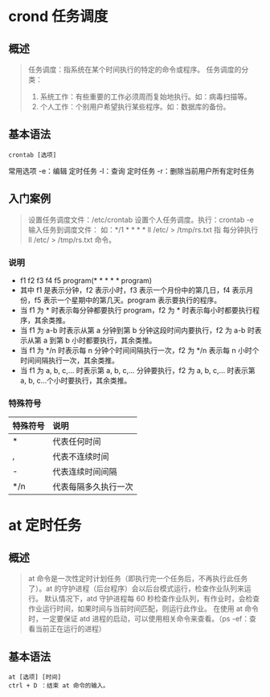 # crond 任务调度
## 概述
> 任务调度：指系统在某个时间执行的特定的命令或程序。
> 任务调度的分类：
>   1. 系统工作：有些重要的工作必须周而复始地执行。如：病毒扫描等。
>   2. 个人工作：个别用户希望执行某些程序。如：数据库的备份。

## 基本语法
~~~
crontab [选项]
~~~
常用选项
-e：编辑 定时任务
-l：查询 定时任务
-r：删除当前用户所有定时任务

## 入门案例
> 设置任务调度文件：/etc/crontab
> 设置个人任务调度。执行：crontab -e
> 输入任务到调度文件：
>   如：*/1 * * * * ll /etc/ > /tmp/rs.txt
> 指 每分钟执行 ll /etc/ > /tmp/rs.txt 命令。

### 说明
- f1 f2 f3 f4 f5 program(* * * * * program)
- 其中 f1 是表示分钟，f2 表示小时，f3 表示一个月份中的第几日，f4 表示月份，f5 表示一个星期中的第几天。program 表示要执行的程序。
- 当 f1 为 * 时表示每分钟都要执行 program，f2 为 * 时表示每小时都要执行程序，其余类推。
- 当 f1 为 a-b 时表示从第 a 分钟到第 b 分钟这段时间内要执行，f2 为 a-b 时表示从第 a 到第 b 小时都要执行，其余类推。
- 当 f1 为 */n 时表示每 n 分钟个时间间隔执行一次，f2 为 */n 表示每 n 小时个时间间隔执行一次，其余类推。
- 当 f1 为 a, b, c,... 时表示第 a, b, c,... 分钟要执行，f2 为 a, b, c,... 时表示第 a, b, c...个小时要执行，其余类推。

### 特殊符号
|特殊符号|说明|
|:--|:--|
|*|代表任何时间|
|,|代表不连续时间|
|-|代表连续时间间隔|
|*/n|代表每隔多久执行一次|

# at 定时任务
## 概述
> at 命令是一次性定时计划任务（即执行完一个任务后，不再执行此任务了）。at 的守护进程（后台程序）会以后台模式运行，检查作业队列来运行。
> 默认情况下，atd 守护进程每 60 秒检查作业队列，有作业时，会检查作业运行时间，如果时间与当前时间匹配，则运行此作业。
> 在使用 at 命令时，一定要保证 atd 进程的启动，可以使用相关命令来查看。（ps -ef：查看当前正在运行的进程）

## 基本语法
~~~
at [选项] [时间]
ctrl + D ：结束 at 命令的输入。
~~~





